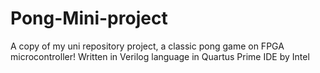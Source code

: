 # Pong-Mini-project
A copy of my uni repository project, a classic pong game on FPGA microcontroller!
Written in Verilog language in Quartus Prime IDE by Intel
